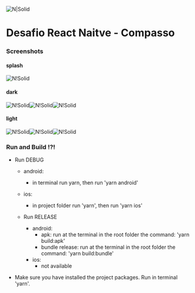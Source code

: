 ![N|Solid](screenshots/app_logo.png)

# Desafio React Naitve - Compasso

### Screenshots

#### splash

![N!Solid](screenshots/splash.png)

#### dark

![N!Solid](screenshots/dark1.png)![N!Solid](screenshots/dark2.png)![N!Solid](screenshots/dark3.png)

#### light

![N!Solid](screenshots/light1.png)![N!Solid](screenshots/light2.png)![N!Solid](screenshots/light3.png)

### Run and Build !?!

- Run DEBUG

  - android:

    - in terminal run yarn, then run 'yarn android'

  - ios:

    - in project folder run 'yarn', then run 'yarn ios'

  * Run RELEASE

    - android:
      - apk: run at the terminal in the root folder the command: 'yarn build:apk'
      - bundle release: run at the terminal in the root folder the command: 'yarn build:bundle'
    - ios:
      - not available

* Make sure you have installed the project packages. Run in terminal 'yarn'.
